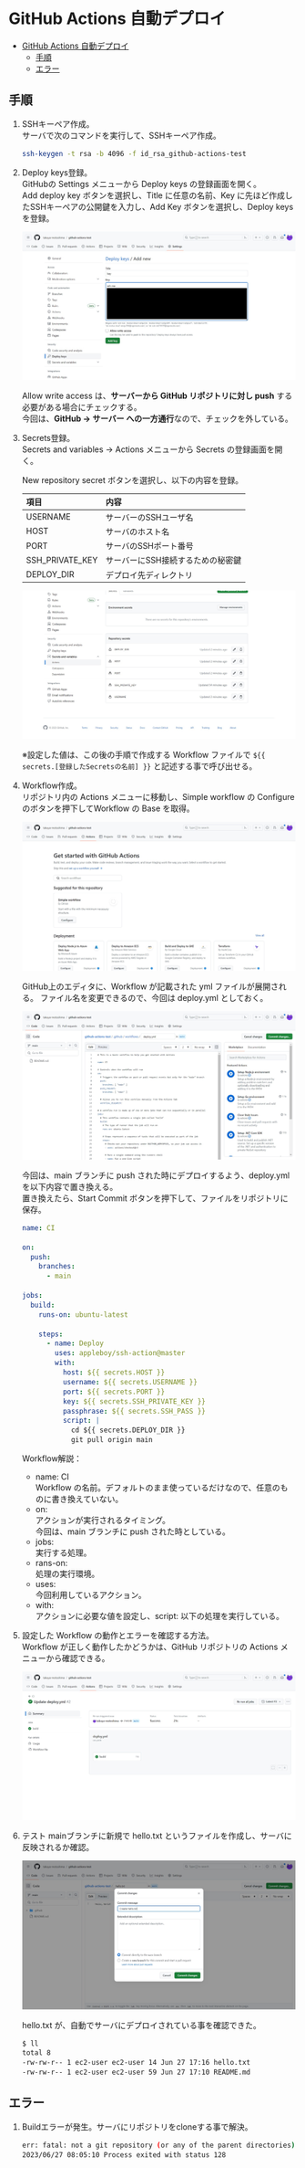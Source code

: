 # GitHub Actions 自動デプロイ

- [GitHub Actions 自動デプロイ](#github-actions-自動デプロイ)
    - [手順](#手順)
    - [エラー](#エラー)

## 手順
1. SSHキーペア作成。  
    サーバで次のコマンドを実行して、SSHキーペア作成。

    ```sh
    ssh-keygen -t rsa -b 4096 -f id_rsa_github-actions-test
    ```
1. Deploy keys登録。  
    GitHubの Settings メニューから Deploy keys の登録画面を開く。  
    Add deploy key ボタンを選択し、Title に任意の名前、Key に先ほど作成したSSHキーペアの公開鍵を入力し、Add Key ボタンを選択し、Deploy keys を登録。

    ![1.jpg](screencaps/1.jpg)

    Allow write access は、**サーバーから GitHub リポジトリに対し push** する必要がある場合にチェックする。  
    今回は、**GitHub → サーバー への一方通行**なので、チェックを外している。
1. Secrets登録。  
    Secrets and variables → Actions メニューから Secrets の登録画面を開く。

    New repository secret ボタンを選択し、以下の内容を登録。

    <table width="100%">
        <thead>
            <tr>
                <th>項目</th>
                <th>内容</th>
            </tr>
        </thead>
        <tbody>
            <tr>
                <td>USERNAME</td>
                <td>サーバーのSSHユーザ名</td>
            </tr>
            <tr>
                <td>HOST</td>
                <td>サーバのホスト名</td>
            </tr>
            <tr>
                <td>PORT</td>
                <td>サーバのSSHポート番号</td>
            </tr>
            <tr>
                <td>SSH_PRIVATE_KEY</td>
                <td>サーバーにSSH接続するための秘密鍵</td>
            </tr>
            <tr>
                <td>DEPLOY_DIR</td>
                <td>デプロイ先ディレクトリ</td>
            </tr>
        </tbody>
    </table>

    ![2.jpg](screencaps/2.jpg)

    ※設定した値は、この後の手順で作成する Workflow ファイルで <code>${{ secrets.[登録したSecretsの名前] }}</code> と記述する事で呼び出せる。
4. Workflow作成。  
    リポジトリ内の Actions メニューに移動し、Simple workflow の Configure のボタンを押下してWorkflow の Base を取得。

    ![3.jpg](screencaps/3.jpg)


    GitHub上のエディタに、Workflow が記載された yml ファイルが展開される。
    ファイル名を変更できるので、今回は deploy.yml としておく。

    ![4.jpg](screencaps/4.jpg)

    今回は、main ブランチに push された時にデプロイするよう、deploy.yml を以下内容で置き換える。  
    置き換えたら、Start Commit ボタンを押下して、ファイルをリポジトリに保存。

    ```yml
    name: CI

    on:
      push:
        branches:
          - main

    jobs:
      build:
        runs-on: ubuntu-latest

        steps:
          - name: Deploy
            uses: appleboy/ssh-action@master
            with:
              host: ${{ secrets.HOST }}
              username: ${{ secrets.USERNAME }}
              port: ${{ secrets.PORT }}
              key: ${{ secrets.SSH_PRIVATE_KEY }}
              passphrase: ${{ secrets.SSH_PASS }}
              script: |
                cd ${{ secrets.DEPLOY_DIR }}
                git pull origin main
    ```

    Workflow解説：  
    - name: CI  
        Workflow の名前。デフォルトのまま使っているだけなので、任意のものに書き換えていない。
    - on:  
        アクションが実行されるタイミング。  
        今回は、main ブランチに push された時としている。
    - jobs:  
        実行する処理。
    - rans-on:  
        処理の実行環境。
    - uses:  
        今回利用しているアクション。
    - with:  
        アクションに必要な値を設定し、script: 以下の処理を実行している。

1. 設定した Workflow の動作とエラーを確認する方法。  
    Workflow が正しく動作したかどうかは、GitHub リポジトリの Actions メニューから確認できる。

    ![5.jpg](screencaps/5.jpg)

6. テスト
    mainブランチに新規で hello.txt というファイルを作成し、サーバに反映されるか確認。

    ![6.jpg](screencaps/6.jpg)


    hello.txt が、自動でサーバにデプロイされている事を確認できた。
    ```sh
    $ ll
    total 8
    -rw-rw-r-- 1 ec2-user ec2-user 14 Jun 27 17:16 hello.txt
    -rw-rw-r-- 1 ec2-user ec2-user 59 Jun 27 17:10 README.md
    ```

## エラー
1. Buildエラーが発生。サーバにリポジトリをcloneする事で解決。
    ```sh
    err: fatal: not a git repository (or any of the parent directories): .git
    2023/06/27 08:05:10 Process exited with status 128
    ```